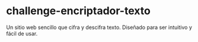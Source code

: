 # challenge-encriptador-texto
Un sitio web sencillo que cifra y descifra texto. Diseñado para ser intuitivo y fácil de usar.
